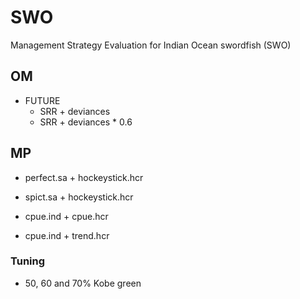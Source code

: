 # SWO
Management Strategy Evaluation for Indian Ocean swordfish (SWO)


## OM

- FUTURE
  - SRR + deviances
  - SRR + deviances * 0.6

## MP

- perfect.sa + hockeystick.hcr
- spict.sa + hockeystick.hcr

- cpue.ind + cpue.hcr
- cpue.ind + trend.hcr

### Tuning

- 50, 60 and 70% Kobe green
